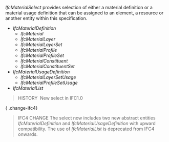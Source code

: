 ﻿_IfcMaterialSelect_ provides selection of either a material definition or a material usage definition that can be assigned to an element, a resource or another entity within this specification.

* _IfcMaterialDefinition_ 
    * _IfcMaterial_
    * _IfcMaterialLayer_
    * _IfcMaterialLayerSet_
    * _IfcMaterialProfile_
    * _IfcMaterialProfileSet_
    * _IfcMaterialConstituent_
    * _IfcMaterialConstituentSet_ 
* _IfcMaterialUsageDefinition_ 
    * _IfcMaterialLayerSetUsage_
    * _IfcMaterialProfileSetUsage_ 
* _IfcMaterialList_ 

> HISTORY&nbsp; New select in IFC1.0

{ .change-ifc4}
> IFC4 CHANGE The select now includes two new abstract entities _IfcMaterialDefinition_ and _IfcMaterialUsageDefinition_ with upward compatibility. The use of _IfcMaterialList_ is deprecated from IFC4 onwards.
